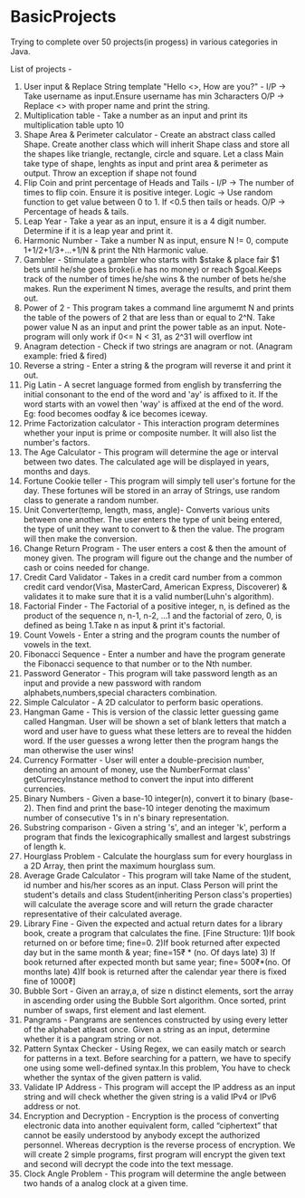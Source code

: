 # BasicProjects
Trying to complete over 50 projects(in progess) in various categories in Java.

List of projects -

1. User input & Replace String template "Hello <>, How are you?" - I/P -> Take username as input.Ensure username has min 3characters O/P -> Replace <> with proper name and print the string.
2. Multiplication table - Take a number as an input and print its multiplication table upto 10
3. Shape Area & Perimeter calculator - Create an abstract class called Shape. Create another class which will inherit Shape class and store all the shapes like triangle, rectangle, circle and square. Let a class Main take type of shape, lenghts as input and print area & perimeter as output. Throw an exception if shape not found
4. Flip Coin and print percentage of Heads and Tails - I/P -> The number of times to flip coin. Ensure it is positive integer. Logic -> Use random function to get value between 0 to 1. If <0.5 then tails or heads. O/P -> Percentage of heads & tails.
5. Leap Year - Take a year as an input, ensure it is a 4 digit number. Determine if it is a leap year and print it.
6. Harmonic Number - Take a number N as input, ensure N != 0, compute 1+1/2+1/3+...+1/N & print the Nth Harmonic value.
7. Gambler - Stimulate a gambler who starts with $stake & place fair $1 bets until he/she goes broke(i.e has no money) or reach $goal.Keeps track of the number of times he/she wins & the number of bets he/she makes. Run the experiment N times, average the results, and print them out. 
8. Power of 2 - This program takes a command line argumemt N and prints the table of the powers of 2 that are less than or equal to 2^N. Take power value N as an input and print the power table as an input. Note- program will only work if 0<= N < 31, as 2^31 will overflow int
9. Anagram detection - Check if two strings are anagram or not. (Anagram example: fried & fired)
10. Reverse a string - Enter a string & the program will reverse it and print it out.
11. Pig Latin - A secret language formed from english by transferring the initial consonant to the end of the word and 'ay' is affixed to it. If the word starts with an vowel then 'way' is affixed at the end of the word. Eg: food becomes oodfay & ice becomes iceway.
12. Prime Factorization calculator - This interaction program determines whether your input is prime or composite number. It will also list the number's factors.
13. The Age Calculator - This program will determine the age or interval between two dates. The calculated age will be displayed in years, months and days.
14. Fortune Cookie teller - This program will simply tell user's fortune for the day. These fortunes will be stored in an array of Strings, use random class to generate a random number.
15. Unit Converter(temp, length, mass, angle)- Converts various units between one another. The user enters the type of unit being entered, the type of unit they want to convert to & then the value. The program will then make the conversion.
16. Change Return Program - The user enters a cost & then the amount of money given. The program will figure out the change and the number of cash or coins needed for change.
17. Credit Card Validator - Takes in a credit card number from a common credit card vendor(Visa, MasterCard, American Express, Discoverer) & validates it to make sure that it is a valid number(Luhn's algorithm).
18. Factorial Finder - The Factorial of a positive integer, n, is defined as the product of the sequence n, n-1, n-2, ...1 and the factorial of zero, 0, is defined as being 1.Take n as input & print it's factorial.
19. Count Vowels - Enter a string and the program counts the number of vowels in the text.
20. Fibonacci Sequence - Enter a number and have the program generate the Fibonacci sequence to that number or to the Nth number.
21. Password Generator - This program will take password length as an input and provide a new password with random alphabets,numbers,special characters combination.
22. Simple Calculator - A 2D calculator to perform basic operations.
23. Hangman Game - This is version of the classic letter guessing game called Hangman. User will be shown a set of blank letters that match a word and user have to guess what these letters are to reveal the hidden word. If the user guesses a wrong letter then the program hangs the man otherwise the user wins!
24. Currency Formatter - User will enter a double-precision number, denoting an amount of money, use the NumberFormat class' getCurrecyInstance method to convert the input into different currencies. 
25. Binary Numbers - Given a base-10 integer(n), convert it to binary (base-2). Then find and print the base-10 integer denoting the maximum number of consecutive 1's in n's binary representation.
26. Substring comparison - Given a string 's', and an integer 'k', perform a program that finds the lexicographically smallest and largest substrings of length k.
27. Hourglass Problem - Calculate the hourglass sum for every hourglass in a 2D Array, then print the maximum hourglass sum.
28. Average Grade Calculator - This program will take Name of the student, id number and his/her scores as an input. Class Person will print the student's details and class Student(inheriting Person class's properties) will calculate the average score and will return the grade character representative of their calculated average.
29. Library Fine - Given the expected and actual return dates for a library book, create a program that calculates the fine. [Fine Structure: 1)If book returned on or before time; fine=0. 2)If book returned after expected day but in the same month & year; fine=15₹ * (no. Of days late) 3) If book returned after expected month but same year; fine= 500₹*(no. Of months late) 4)If book is returned after the calendar year there is fixed fine of 1000₹]
30. Bubble Sort - Given an array,a, of size n distinct elements, sort the array in ascending order using the Bubble Sort algorithm. Once sorted, print number of swaps, first element and last element.
31. Pangrams - Pangrams are sentences constructed by using every letter of the alphabet atleast once. Given a string as an input, determine whether it is a pangram string or not.
32. Pattern Syntax Checker - Using Regex, we can easily match or search for patterns in a text. Before searching for a pattern, we have to specify one using some well-defined syntax.In this problem, You have to check whether the syntax of the given pattern is valid.
33. Validate IP Address - This program will accept the IP address as an input string and will check whether the given string is a valid IPv4 or IPv6 address or not. 
34. Encryption and Decryption - Encryption is the process of converting electronic data into another equivalent form, called “ciphertext” that cannot be easily understood by anybody except the authorized personnel. Whereas decryption is the reverse process of encryption. We will create 2 simple programs, first program will encrypt the given text and second will decrypt the code into the text message.
35. Clock Angle Problem - This program will determine the angle between two hands of a analog clock at a given time.
